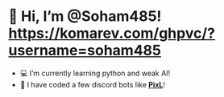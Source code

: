 # 👋 Hi, I’m @Soham485! https://komarev.com/ghpvc/?username=soham485

- 💻 I’m currently learning python and weak AI!
- 🤖 I have coded a few discord bots like **[PixL](https://discordbotlist.com/bots/pixl)**!




